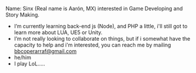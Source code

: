 Name: Sinx (Real name is Aarón, MX)
interested in Game Developing and Story Making.
- I’m currently learning back-end js (Node), and PHP a little, i'll still got to learn more about LUA, UE5 or Unity.
- I’m not really looking to collaborate on things, but if i somewhat have the capacity to help and i'm interested, you can reach me by mailing bbcoperarraf@gmail.com
- he/him
- I play LoL.....
